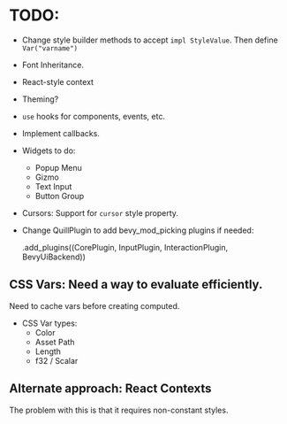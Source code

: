 # TODO:

* Change style builder methods to accept `impl StyleValue`. Then define `Var("varname")`
* Font Inheritance.
* React-style context
* Theming?
* `use` hooks for components, events, etc.
* Implement callbacks.
* Widgets to do:
    * Popup Menu
    * Gizmo
    * Text Input
    * Button Group
* Cursors: Support for `cursor` style property.
* Change QuillPlugin to add bevy_mod_picking plugins if needed:

    .add_plugins((CorePlugin, InputPlugin, InteractionPlugin, BevyUiBackend))

## CSS Vars: Need a way to evaluate efficiently.

Need to cache vars before creating computed.

* CSS Var types:
    * Color
    * Asset Path
    * Length
    * f32 / Scalar

## Alternate approach: React Contexts

The problem with this is that it requires non-constant styles.
